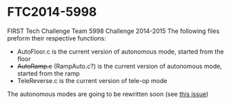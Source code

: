 FTC2014-5998
============

FIRST Tech Challenge Team 5998 Challenge 2014-2015
The following files preform their respective functions:
- AutoFloor.c is the current version of autonomous mode, started from the floor
- <s>AutoRamp.c</s> (RampAuto.c?) is the current version of autonomous mode, started from the ramp
- TeleReverse.c is the current version of tele-op mode

The autonomous modes are going to be rewritten soon (see [this issue](https://github.com/lasarobotics/FTC2015-5998/issues/2))
